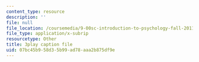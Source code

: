```yaml
---
content_type: resource
description: ''
file: null
file_location: /coursemedia/9-00sc-introduction-to-psychology-fall-2011/07bc45b958d35b99ad78aaa2b875df9e_gRe7dy2HSTg.vtt
file_type: application/x-subrip
resourcetype: Other
title: 3play caption file
uid: 07bc45b9-58d3-5b99-ad78-aaa2b875df9e
---
```

